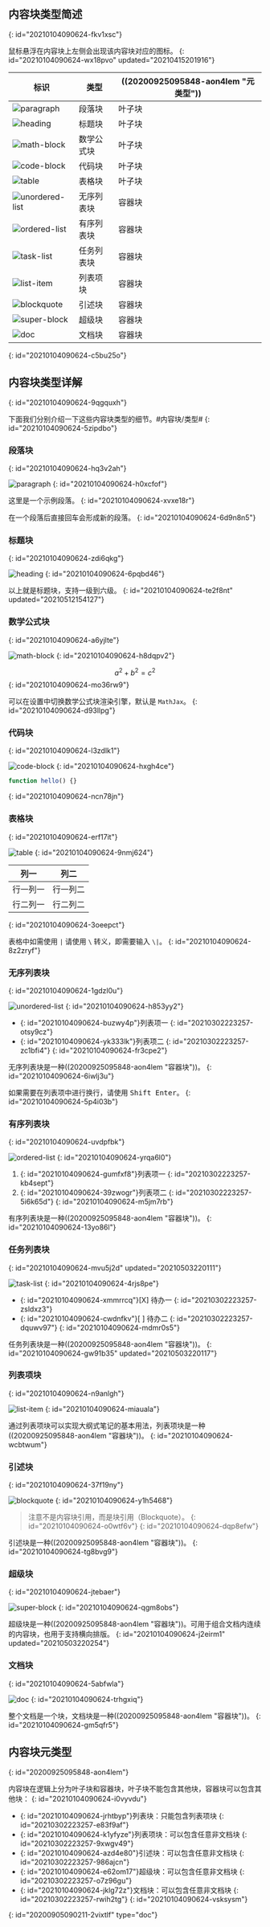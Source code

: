 ## 内容块类型简述
{: id="20210104090624-fkv1xsc"}

鼠标悬浮在内容块上左侧会出现该内容块对应的图标。
{: id="20210104090624-wx18pvo" updated="20210415201916"}

| 标识                                         | 类型       | ((20200925095848-aon4lem "元类型")) |
| ---------------------------------------------- | ------------ | ------------------------------ |
| ![paragraph](assets/paragraph.svg)           | 段落块     | 叶子块                       |
| ![heading](assets/heading.svg)               | 标题块     | 叶子块                       |
| ![math-block](assets/math-block.svg)         | 数学公式块 | 叶子块                       |
| ![code-block](assets/code-block.svg)         | 代码块     | 叶子块                       |
| ![table](assets/table.svg)                   | 表格块     | 叶子块                       |
| ![unordered-list](assets/unordered-list.svg) | 无序列表块 | 容器块                       |
| ![ordered-list](assets/ordered-list.svg)     | 有序列表块 | 容器块                       |
| ![task-list](assets/task-list.svg)           | 任务列表块 | 容器块                       |
| ![list-item](assets/list-item.svg)           | 列表项块   | 容器块                       |
| ![blockquote](assets/blockquote.svg)         | 引述块     | 容器块                       |
| ![super-block](assets/super-block.svg)       | 超级块     | 容器块                       |
| ![doc](assets/doc.svg)                       | 文档块     | 容器块                       |
{: id="20210104090624-c5bu25o"}

## 内容块类型详解
{: id="20210104090624-9qgquxh"}

下面我们分别介绍一下这些内容块类型的细节。#内容块/类型#
{: id="20210104090624-5zipdbo"}

### 段落块
{: id="20210104090624-hq3v2ah"}

![paragraph](assets/paragraph.svg)
{: id="20210104090624-h0xcfof"}

这里是一个示例段落。
{: id="20210104090624-xvxe18r"}

在一个段落后直接回车会形成新的段落。
{: id="20210104090624-6d9n8n5"}

### 标题块
{: id="20210104090624-zdi6qkg"}

![heading](assets/heading.svg)
{: id="20210104090624-6pqbd46"}

以上就是标题块，支持一级到六级。
{: id="20210104090624-te2f8nt" updated="20210512154127"}

### 数学公式块
{: id="20210104090624-a6yjlte"}

![math-block](assets/math-block.svg)
{: id="20210104090624-h8dqpv2"}

$$
a^2 + b^2 = c^2
$$
{: id="20210104090624-mo36rw9"}

可以在设置中切换数学公式块渲染引擎，默认是 `MathJax`。
{: id="20210104090624-d93llpg"}

### 代码块
{: id="20210104090624-l3zdlk1"}

![code-block](assets/code-block.svg)
{: id="20210104090624-hxgh4ce"}

```js
function hello() {}
```
{: id="20210104090624-ncn78jn"}

### 表格块
{: id="20210104090624-erf17it"}

![table](assets/table.svg)
{: id="20210104090624-9nmj624"}

| 列一     | 列二     |
| ---------- | ---------- |
| 行一列一 | 行一列二 |
| 行二列一 | 行二列二 |
{: id="20210104090624-3oeepct"}

表格中如需使用 `|` 请使用 `\` 转义，即需要输入 `\|`。
{: id="20210104090624-8z2zryf"}

### 无序列表块
{: id="20210104090624-1gdzl0u"}

![unordered-list](assets/unordered-list.svg)
{: id="20210104090624-h853yy2"}

* {: id="20210104090624-buzwy4p"}列表项一
  {: id="20210302223257-otsy9cz"}
* {: id="20210104090624-yk333lk"}列表项二
  {: id="20210302223257-zc1bfi4"}
{: id="20210104090624-fr3cpe2"}

无序列表块是一种((20200925095848-aon4lem "容器块"))。
{: id="20210104090624-6iwlj3u"}

如果需要在列表项中进行换行，请使用 <kbd>Shift Enter</kbd>。
{: id="20210104090624-5p4i03b"}

### 有序列表块
{: id="20210104090624-uvdpfbk"}

![ordered-list](assets/ordered-list.svg)
{: id="20210104090624-yrqa6l0"}

1. {: id="20210104090624-gumfxf8"}列表项一
   {: id="20210302223257-kb4sept"}
2. {: id="20210104090624-39zwogr"}列表项二
   {: id="20210302223257-5i6k65d"}
{: id="20210104090624-m5jm7rb"}

有序列表块是一种((20200925095848-aon4lem "容器块"))。
{: id="20210104090624-13yo86l"}

### 任务列表块
{: id="20210104090624-mvu5j2d" updated="20210503220111"}

![task-list](assets/task-list.svg)
{: id="20210104090624-4rjs8pe"}

- {: id="20210104090624-xmmrrcq"}[X] 待办一
  {: id="20210302223257-zsldxz3"}
- {: id="20210104090624-cwdnfkv"}[ ] 待办二
  {: id="20210302223257-dquwv97"}
{: id="20210104090624-mdmr0s5"}

任务列表块是一种((20200925095848-aon4lem "容器块"))。
{: id="20210104090624-gw91b35" updated="20210503220117"}

### 列表项块
{: id="20210104090624-n9anlgh"}

![list-item](assets/list-item.svg)
{: id="20210104090624-miauala"}

通过列表项块可以实现大纲式笔记的基本用法，列表项块是一种((20200925095848-aon4lem "容器块"))。
{: id="20210104090624-wcbtwum"}

### 引述块
{: id="20210104090624-37f19ny"}

![blockquote](assets/blockquote.svg)
{: id="20210104090624-y1h5468"}

> 注意不是内容块引用，而是块引用（Blockquote）。
> {: id="20210104090624-o0wtf6v"}
{: id="20210104090624-dqp8efw"}

引述块是一种((20200925095848-aon4lem "容器块"))。
{: id="20210104090624-tg8bvg9"}

### 超级块
{: id="20210104090624-jtebaer"}

![super-block](assets/super-block.svg)
{: id="20210104090624-qgm8obs"}

超级块是一种((20200925095848-aon4lem "容器块"))。可用于组合文档内连续的内容块，也用于支持横向排版。
{: id="20210104090624-j2eirm1" updated="20210503220254"}

### 文档块
{: id="20210104090624-5abfwla"}

![doc](assets/doc.svg)
{: id="20210104090624-trhgxiq"}

整个文档是一个块，文档块是一种((20200925095848-aon4lem "容器块"))。
{: id="20210104090624-gm5qfr5"}

## 内容块元类型
{: id="20200925095848-aon4lem"}

内容块在逻辑上分为叶子块和容器块，叶子块不能包含其他块，容器块可以包含其他块：
{: id="20210104090624-i0vyvdu"}

* {: id="20210104090624-jrhtbyp"}列表块：只能包含列表项块
  {: id="20210302223257-e83f9af"}
* {: id="20210104090624-k1yfyze"}列表项块：可以包含任意非文档块
  {: id="20210302223257-9xwgv49"}
* {: id="20210104090624-azd4e80"}引述块：可以包含任意非文档块
  {: id="20210302223257-986ajcn"}
* {: id="20210104090624-e62om17"}超级块：可以包含任意非文档块
  {: id="20210302223257-o7z96gu"}
* {: id="20210104090624-jklg72z"}文档块：可以包含任意非文档块
  {: id="20210302223257-rwih2tg"}
{: id="20210104090624-vsksysm"}


{: id="20200905090211-2vixtlf" type="doc"}

